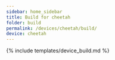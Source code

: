 ```yaml
---
sidebar: home_sidebar
title: Build for cheetah
folder: build
permalink: /devices/cheetah/build/
device: cheetah
---
```

{% include templates/device_build.md %}
